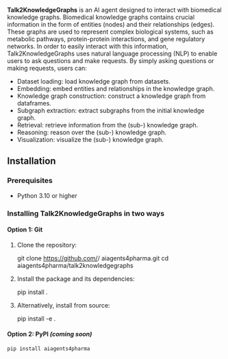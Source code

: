 **Talk2KnowledgeGraphs** is an AI agent designed to interact with biomedical knowledge graphs. Biomedical knowledge graphs contains crucial information in the form of entities (nodes) and their relationships (edges). These graphs are used to represent complex biological systems, such as metabolic pathways, protein-protein interactions, and gene regulatory networks. In order to easily interact with this information, Talk2KnowledgeGraphs uses natural language processing (NLP) to enable users to ask questions and make requests. By simply asking questions or making requests, users can:

- Dataset loading: load knowledge graph from datasets.
- Embedding: embed entities and relationships in the knowledge graph.
- Knowledge graph construction: construct a knowledge graph from dataframes.
- Subgraph extraction: extract subgraphs from the initial knowledge graph.
- Retrieval: retrieve information from the (sub-) knowledge graph.
- Reasoning: reason over the (sub-) knowledge graph.
- Visualization: visualize the (sub-) knowledge graph.

## Installation

### Prerequisites
- Python 3.10 or higher

### Installing Talk2KnowledgeGraphs in two ways

#### Option 1: Git

1. Clone the repository:

    git clone https://github.com/<your-repo>/ aiagents4pharma.git
    cd aiagents4pharma/talk2knowledgegraphs

2. Install the package and its dependencies:

    pip install .

3. Alternatively, install from source:

    pip install -e .


#### Option 2: PyPI *(coming soon)*
   ```bash
   pip install aiagents4pharma
   ```
